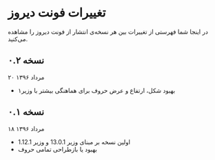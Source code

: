 تغییرات فونت دیروز
==================

در اینجا شما فهرستی از تغییرات بین هر نسخه‌ی انتشار از فونت دیروز را مشاهده می‌کنید.

نسخه ۰.۲
--------
۲۰ مرداد ۱۳۹۶

- بهبود شکل، ارتفاع و عرض حروف برای هماهنگی بیشتر با وزیر۱

نسخه ۰.۱
--------
۱۸ مرداد ۱۳۹۶

- اولین نسخه بر مبنای وزیر 13.0.1 و وزیر 1.12.1
- بهبود یا بازطراحی تمامی حروف
